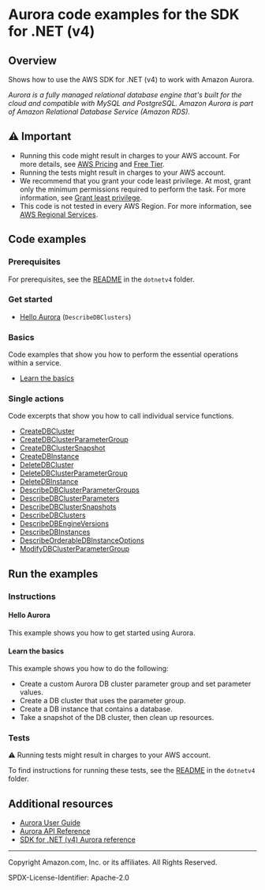 # Aurora code examples for the SDK for .NET (v4)

## Overview

Shows how to use the AWS SDK for .NET (v4) to work with Amazon Aurora.

<!--custom.overview.start-->
<!--custom.overview.end-->

_Aurora is a fully managed relational database engine that's built for the cloud and compatible with MySQL and PostgreSQL. Amazon Aurora is part of Amazon Relational Database Service (Amazon RDS)._

## ⚠ Important

* Running this code might result in charges to your AWS account. For more details, see [AWS Pricing](https://aws.amazon.com/pricing/) and [Free Tier](https://aws.amazon.com/free/).
* Running the tests might result in charges to your AWS account.
* We recommend that you grant your code least privilege. At most, grant only the minimum permissions required to perform the task. For more information, see [Grant least privilege](https://docs.aws.amazon.com/IAM/latest/UserGuide/best-practices.html#grant-least-privilege).
* This code is not tested in every AWS Region. For more information, see [AWS Regional Services](https://aws.amazon.com/about-aws/global-infrastructure/regional-product-services).

<!--custom.important.start-->
<!--custom.important.end-->

## Code examples

### Prerequisites

For prerequisites, see the [README](../README.md#Prerequisites) in the `dotnetv4` folder.


<!--custom.prerequisites.start-->
<!--custom.prerequisites.end-->

### Get started

- [Hello Aurora](Actions/HelloAurora.cs#L4) (`DescribeDBClusters`)


### Basics

Code examples that show you how to perform the essential operations within a service.

- [Learn the basics](Scenarios/AuroraScenario.cs)


### Single actions

Code excerpts that show you how to call individual service functions.

- [CreateDBCluster](Actions/AuroraWrapper.cs#L199)
- [CreateDBClusterParameterGroup](Actions/AuroraWrapper.cs#L41)
- [CreateDBClusterSnapshot](Actions/AuroraWrapper.cs#L323)
- [CreateDBInstance](Actions/AuroraWrapper.cs#L289)
- [DeleteDBCluster](Actions/AuroraWrapper.cs#L370)
- [DeleteDBClusterParameterGroup](Actions/AuroraWrapper.cs#L181)
- [DeleteDBInstance](Actions/AuroraWrapper.cs#L389)
- [DescribeDBClusterParameterGroups](Actions/AuroraWrapper.cs#L98)
- [DescribeDBClusterParameters](Actions/AuroraWrapper.cs#L66)
- [DescribeDBClusterSnapshots](Actions/AuroraWrapper.cs#L343)
- [DescribeDBClusters](Actions/AuroraWrapper.cs#L259)
- [DescribeDBEngineVersions](Actions/AuroraWrapper.cs#L21)
- [DescribeDBInstances](Actions/AuroraWrapper.cs#L236)
- [DescribeOrderableDBInstanceOptions](Actions/AuroraWrapper.cs#L154)
- [ModifyDBClusterParameterGroup](Actions/AuroraWrapper.cs#L115)


<!--custom.examples.start-->
<!--custom.examples.end-->

## Run the examples

### Instructions


<!--custom.instructions.start-->
<!--custom.instructions.end-->

#### Hello Aurora

This example shows you how to get started using Aurora.


#### Learn the basics

This example shows you how to do the following:

- Create a custom Aurora DB cluster parameter group and set parameter values.
- Create a DB cluster that uses the parameter group.
- Create a DB instance that contains a database.
- Take a snapshot of the DB cluster, then clean up resources.

<!--custom.basic_prereqs.aurora_Scenario_GetStartedClusters.start-->
<!--custom.basic_prereqs.aurora_Scenario_GetStartedClusters.end-->


<!--custom.basics.aurora_Scenario_GetStartedClusters.start-->
<!--custom.basics.aurora_Scenario_GetStartedClusters.end-->


### Tests

⚠ Running tests might result in charges to your AWS account.


To find instructions for running these tests, see the [README](../README.md#Tests)
in the `dotnetv4` folder.



<!--custom.tests.start-->
<!--custom.tests.end-->

## Additional resources

- [Aurora User Guide](https://docs.aws.amazon.com/AmazonRDS/latest/AuroraUserGuide/CHAP_AuroraOverview.html)
- [Aurora API Reference](https://docs.aws.amazon.com/AmazonRDS/latest/APIReference/Welcome.html)
- [SDK for .NET (v4) Aurora reference](https://docs.aws.amazon.com/sdkfornet/v4/apidocs/items/Aurora/NAurora.html)

<!--custom.resources.start-->
<!--custom.resources.end-->

---

Copyright Amazon.com, Inc. or its affiliates. All Rights Reserved.

SPDX-License-Identifier: Apache-2.0
